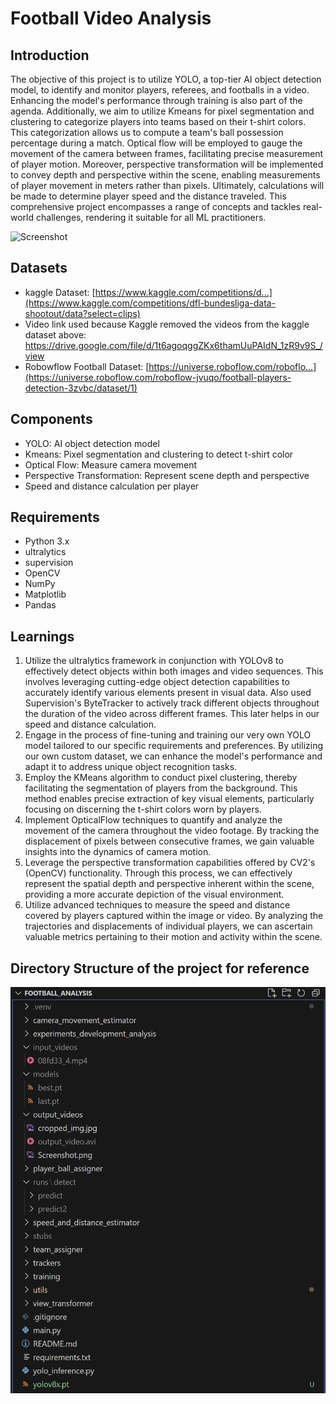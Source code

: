 # Football Video Analysis

## Introduction

The objective of this project is to utilize YOLO, a top-tier AI object detection model, to identify and monitor players, referees, and footballs in a video. Enhancing the model's performance through training is also part of the agenda. Additionally, we aim to utilize Kmeans for pixel segmentation and clustering to categorize players into teams based on their t-shirt colors. This categorization allows us to compute a team's ball possession percentage during a match. Optical flow will be employed to gauge the movement of the camera between frames, facilitating precise measurement of player motion. Moreover, perspective transformation will be implemented to convey depth and perspective within the scene, enabling measurements of player movement in meters rather than pixels. Ultimately, calculations will be made to determine player speed and the distance traveled. This comprehensive project encompasses a range of concepts and tackles real-world challenges, rendering it suitable for all ML practitioners.

![Screenshot](output_videos/Screenshot.png)

## Datasets
- kaggle Dataset: [https://www.kaggle.com/competitions/d...](https://www.kaggle.com/competitions/dfl-bundesliga-data-shootout/data?select=clips)
- Video link used because Kaggle removed the videos from the kaggle dataset above: https://drive.google.com/file/d/1t6agoqggZKx6thamUuPAIdN_1zR9v9S_/view
- Robowflow Football Dataset:  [https://universe.roboflow.com/roboflo...](https://universe.roboflow.com/roboflow-jvuqo/football-players-detection-3zvbc/dataset/1)

## Components
- YOLO: AI object detection model
- Kmeans: Pixel segmentation and clustering to detect t-shirt color
- Optical Flow: Measure camera movement
- Perspective Transformation: Represent scene depth and perspective
- Speed and distance calculation per player

## Requirements
- Python 3.x
- ultralytics
- supervision
- OpenCV
- NumPy
- Matplotlib
- Pandas

## Learnings
1. Utilize the ultralytics framework in conjunction with YOLOv8 to effectively detect objects within both images and video sequences. This involves leveraging cutting-edge object detection capabilities to accurately identify various elements present in visual data. Also used Supervision's ByteTracker to actively track different objects throughout the duration of the video across different frames. This later helps in our speed and distance calculation.
2. Engage in the process of fine-tuning and training our very own YOLO model tailored to our specific requirements and preferences. By utilizing our own custom dataset, we can enhance the model's performance and adapt it to address unique object recognition tasks.
3. Employ the KMeans algorithm to conduct pixel clustering, thereby facilitating the segmentation of players from the background. This method enables precise extraction of key visual elements, particularly focusing on discerning the t-shirt colors worn by players.
4. Implement OpticalFlow techniques to quantify and analyze the movement of the camera throughout the video footage. By tracking the displacement of pixels between consecutive frames, we gain valuable insights into the dynamics of camera motion.
5. Leverage the perspective transformation capabilities offered by CV2's (OpenCV) functionality. Through this process, we can effectively represent the spatial depth and perspective inherent within the scene, providing a more accurate depiction of the visual environment.
6. Utilize advanced techniques to measure the speed and distance covered by players captured within the image or video. By analyzing the trajectories and displacements of individual players, we can ascertain valuable metrics pertaining to their motion and activity within the scene.

## Directory Structure of the project for reference
![Screenshot](Dir_struct.png)
